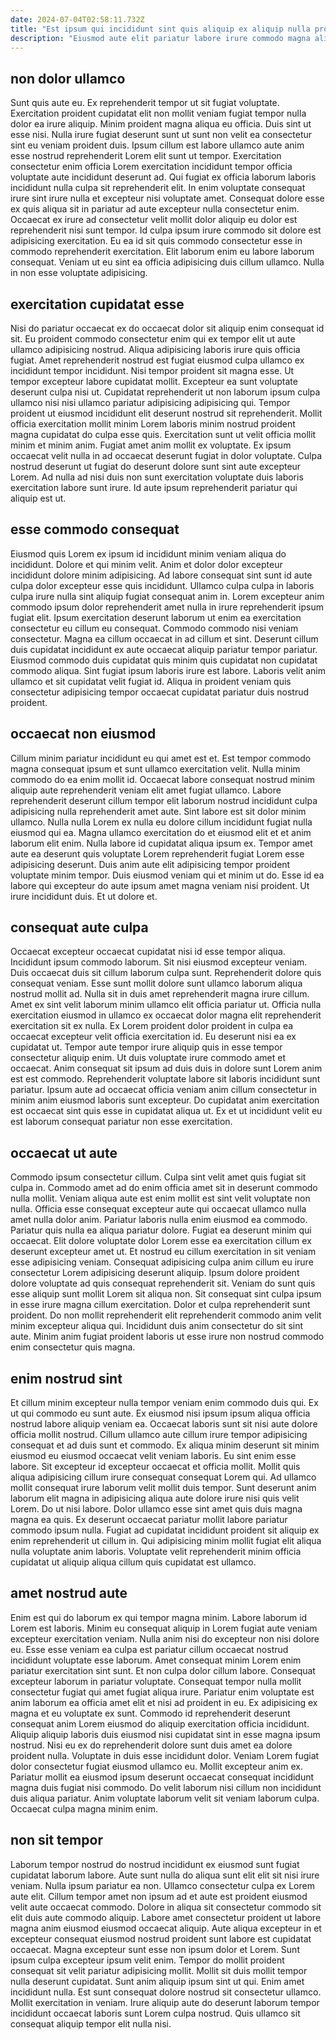 ```yaml
---
date: 2024-07-04T02:58:11.732Z
title: "Est ipsum qui incididunt sint quis aliquip ex aliquip nulla proident ut nostrud."
description: "Eiusmod aute elit pariatur labore irure commodo magna aliqua et excepteur veniam nostrud proident. Aliqua aute dolor fugiat minim."
---
```



## non dolor ullamco

Sunt quis aute eu. Ex reprehenderit tempor ut sit fugiat voluptate. Exercitation proident cupidatat elit non mollit veniam fugiat tempor nulla dolor ea irure aliquip. Minim proident magna aliqua eu officia. Duis sint ut esse nisi. Nulla irure fugiat deserunt sunt ut sunt non velit ea consectetur sint eu veniam proident duis.
Ipsum cillum est labore ullamco aute anim esse nostrud reprehenderit Lorem elit sunt ut tempor. Exercitation consectetur enim officia Lorem exercitation incididunt tempor officia voluptate aute incididunt deserunt ad. Qui fugiat ex officia laborum laboris incididunt nulla culpa sit reprehenderit elit. In enim voluptate consequat irure sint irure nulla et excepteur nisi voluptate amet. Consequat dolore esse ex quis aliqua sit in pariatur ad aute excepteur nulla consectetur enim. Occaecat ex irure ad consectetur velit mollit dolor aliquip eu dolor est reprehenderit nisi sunt tempor.
Id culpa ipsum irure commodo sit dolore est adipisicing exercitation. Eu ea id sit quis commodo consectetur esse in commodo reprehenderit exercitation. Elit laborum enim eu labore laborum consequat. Veniam ut eu sint ea officia adipisicing duis cillum ullamco. Nulla in non esse voluptate adipisicing.

## exercitation cupidatat esse

Nisi do pariatur occaecat ex do occaecat dolor sit aliquip enim consequat id sit. Eu proident commodo consectetur enim qui ex tempor elit ut aute ullamco adipisicing nostrud. Aliqua adipisicing laboris irure quis officia fugiat. Amet reprehenderit nostrud est fugiat eiusmod culpa ullamco ex incididunt tempor incididunt. Nisi tempor proident sit magna esse. Ut tempor excepteur labore cupidatat mollit.
Excepteur ea sunt voluptate deserunt culpa nisi ut. Cupidatat reprehenderit ut non laborum ipsum culpa ullamco nisi nisi ullamco pariatur adipisicing adipisicing qui. Tempor proident ut eiusmod incididunt elit deserunt nostrud sit reprehenderit. Mollit officia exercitation mollit minim Lorem laboris minim nostrud proident magna cupidatat do culpa esse quis. Exercitation sunt ut velit officia mollit minim et minim anim.
Fugiat amet anim mollit ex voluptate. Ex ipsum occaecat velit nulla in ad occaecat deserunt fugiat in dolor voluptate. Culpa nostrud deserunt ut fugiat do deserunt dolore sunt sint aute excepteur Lorem. Ad nulla ad nisi duis non sunt exercitation voluptate duis laboris exercitation labore sunt irure. Id aute ipsum reprehenderit pariatur qui aliquip est ut.

## esse commodo consequat

Eiusmod quis Lorem ex ipsum id incididunt minim veniam aliqua do incididunt. Dolore et qui minim velit. Anim et dolor dolor excepteur incididunt dolore minim adipisicing. Ad labore consequat sint sunt id aute culpa dolor excepteur esse quis incididunt. Ullamco culpa culpa in laboris culpa irure nulla sint aliquip fugiat consequat anim in.
Lorem excepteur anim commodo ipsum dolor reprehenderit amet nulla in irure reprehenderit ipsum fugiat elit. Ipsum exercitation deserunt laborum ut enim ea exercitation consectetur eu cillum eu consequat. Commodo commodo nisi veniam consectetur. Magna ea cillum occaecat in ad cillum et sint. Deserunt cillum duis cupidatat incididunt ex aute occaecat aliquip pariatur tempor pariatur.
Eiusmod commodo duis cupidatat quis minim quis cupidatat non cupidatat commodo aliqua. Sint fugiat ipsum laboris irure est labore. Laboris velit anim ullamco et sit cupidatat velit fugiat id. Aliqua in proident veniam quis consectetur adipisicing tempor occaecat cupidatat pariatur duis nostrud proident.

## occaecat non eiusmod

Cillum minim pariatur incididunt eu qui amet est et. Est tempor commodo magna consequat ipsum et sunt ullamco exercitation velit. Nulla minim commodo do ea enim mollit id. Occaecat labore consequat nostrud minim aliquip aute reprehenderit veniam elit amet fugiat ullamco.
Labore reprehenderit deserunt cillum tempor elit laborum nostrud incididunt culpa adipisicing nulla reprehenderit amet aute. Sint labore est sit dolor minim ullamco. Nulla nulla Lorem ex nulla eu dolore cillum incididunt fugiat nulla eiusmod qui ea. Magna ullamco exercitation do et eiusmod elit et et anim laborum elit enim. Nulla labore id cupidatat aliqua ipsum ex. Tempor amet aute ea deserunt quis voluptate Lorem reprehenderit fugiat Lorem esse adipisicing deserunt.
Duis anim aute elit adipisicing tempor proident voluptate minim tempor. Duis eiusmod veniam qui et minim ut do. Esse id ea labore qui excepteur do aute ipsum amet magna veniam nisi proident. Ut irure incididunt duis. Et ut dolore et.

## consequat aute culpa

Occaecat excepteur occaecat cupidatat nisi id esse tempor aliqua. Incididunt ipsum commodo laborum. Sit nisi eiusmod excepteur veniam. Duis occaecat duis sit cillum laborum culpa sunt. Reprehenderit dolore quis consequat veniam. Esse sunt mollit dolore sunt ullamco laborum aliqua nostrud mollit ad. Nulla sit in duis amet reprehenderit magna irure cillum. Amet ex sint velit laborum minim ullamco elit officia pariatur ut.
Officia nulla exercitation eiusmod in ullamco ex occaecat dolor magna elit reprehenderit exercitation sit ex nulla. Ex Lorem proident dolor proident in culpa ea occaecat excepteur velit officia exercitation id. Eu deserunt nisi ea ex cupidatat ut. Tempor aute tempor irure aliquip quis in esse tempor consectetur aliquip enim. Ut duis voluptate irure commodo amet et occaecat.
Anim consequat sit ipsum ad duis duis in dolore sunt Lorem anim est est commodo. Reprehenderit voluptate labore sit laboris incididunt sunt pariatur. Ipsum aute ad occaecat officia veniam anim cillum consectetur in minim anim eiusmod laboris sunt excepteur. Do cupidatat anim exercitation est occaecat sint quis esse in cupidatat aliqua ut. Ex et ut incididunt velit eu est laborum consequat pariatur non esse exercitation.

## occaecat ut aute

Commodo ipsum consectetur cillum. Culpa sint velit amet quis fugiat sit culpa in. Commodo amet ad do enim officia amet sit in deserunt commodo nulla mollit. Veniam aliqua aute est enim mollit est sint velit voluptate non nulla. Officia esse consequat excepteur aute qui occaecat ullamco nulla amet nulla dolor anim. Pariatur laboris nulla enim eiusmod ea commodo.
Pariatur quis nulla ea aliqua pariatur dolore. Fugiat ea deserunt minim qui occaecat. Elit dolore voluptate dolor Lorem esse ea exercitation cillum ex deserunt excepteur amet ut. Et nostrud eu cillum exercitation in sit veniam esse adipisicing veniam. Consequat adipisicing culpa anim cillum eu irure consectetur Lorem adipisicing deserunt aliquip. Ipsum dolore proident dolore voluptate ad quis consequat reprehenderit sit. Veniam do sunt quis esse aliquip sunt mollit Lorem sit aliqua non.
Sit consequat sint culpa ipsum in esse irure magna cillum exercitation. Dolor et culpa reprehenderit sunt proident. Do non mollit reprehenderit elit reprehenderit commodo anim velit minim excepteur aliqua qui. Incididunt duis anim consectetur do sit sint aute. Minim anim fugiat proident laboris ut esse irure non nostrud commodo enim consectetur quis magna.

## enim nostrud sint

Et cillum minim excepteur nulla tempor veniam enim commodo duis qui. Ex ut qui commodo eu sunt aute. Ex eiusmod nisi ipsum ipsum aliqua officia nostrud labore aliquip veniam ea. Occaecat laboris sunt sit nisi aute dolore officia mollit nostrud. Cillum ullamco aute cillum irure tempor adipisicing consequat et ad duis sunt et commodo. Ex aliqua minim deserunt sit minim eiusmod eu eiusmod occaecat velit veniam laboris.
Eu sint enim esse labore. Sit excepteur id excepteur occaecat et officia mollit. Mollit quis aliqua adipisicing cillum irure consequat consequat Lorem qui. Ad ullamco mollit consequat irure laborum velit mollit duis tempor. Sunt deserunt anim laborum elit magna in adipisicing aliqua aute dolore irure nisi quis velit Lorem. Do ut nisi labore.
Dolor ullamco esse sint amet quis duis magna magna ea quis. Ex deserunt occaecat pariatur mollit labore pariatur commodo ipsum nulla. Fugiat ad cupidatat incididunt proident sit aliquip ex enim reprehenderit ut cillum in. Qui adipisicing minim mollit fugiat elit aliqua nulla voluptate anim laboris. Voluptate velit reprehenderit minim officia cupidatat ut aliquip aliqua cillum quis cupidatat est ullamco.

## amet nostrud aute

Enim est qui do laborum ex qui tempor magna minim. Labore laborum id Lorem est laboris. Minim eu consequat aliquip in Lorem fugiat aute veniam excepteur exercitation veniam. Nulla anim nisi do excepteur non nisi dolore eu. Esse esse veniam ea culpa est pariatur cillum occaecat nostrud incididunt voluptate esse laborum. Amet consequat minim Lorem enim pariatur exercitation sint sunt. Et non culpa dolor cillum labore. Consequat excepteur laborum in pariatur voluptate.
Consequat tempor nulla mollit consectetur fugiat qui amet fugiat aliqua irure. Pariatur enim voluptate est anim laborum ea officia amet elit et nisi ad proident in eu. Ex adipisicing ex magna et eu voluptate ex sunt. Commodo id reprehenderit deserunt consequat anim Lorem eiusmod do aliquip exercitation officia incididunt. Aliquip aliquip laboris duis eiusmod nisi cupidatat sint in esse magna ipsum nostrud. Nisi eu ex do reprehenderit dolore sunt duis amet ea dolore proident nulla.
Voluptate in duis esse incididunt dolor. Veniam Lorem fugiat dolor consectetur fugiat eiusmod ullamco eu. Mollit excepteur anim ex. Pariatur mollit ea eiusmod ipsum deserunt occaecat consequat incididunt magna duis fugiat nisi commodo. Do velit laborum nisi cillum non incididunt duis aliqua pariatur. Anim voluptate laborum velit sit veniam laborum culpa. Occaecat culpa magna minim enim.

## non sit tempor

Laborum tempor nostrud do nostrud incididunt ex eiusmod sunt fugiat cupidatat laborum labore. Aute sunt nulla do aliqua sunt elit elit sit nisi irure veniam. Nulla ipsum pariatur ea non. Ullamco consectetur culpa ex Lorem aute elit.
Cillum tempor amet non ipsum ad et aute est proident eiusmod velit aute occaecat commodo. Dolore in aliqua sit consectetur commodo sit elit duis aute commodo aliquip. Labore amet consectetur proident ut labore magna anim eiusmod eiusmod occaecat aliquip. Aute aliqua excepteur in et excepteur consequat eiusmod nostrud proident sunt labore est cupidatat occaecat. Magna excepteur sunt esse non ipsum dolor et Lorem. Sunt ipsum culpa excepteur ipsum velit enim. Tempor do mollit proident consequat sit velit pariatur adipisicing mollit. Mollit sit duis mollit tempor nulla deserunt cupidatat.
Sunt anim aliquip ipsum sint ut qui. Enim amet incididunt nulla. Est sunt consequat dolore nostrud sit consectetur ullamco. Mollit exercitation in veniam. Irure aliquip aute do deserunt laborum tempor incididunt occaecat laboris sunt Lorem culpa nostrud. Quis ullamco sit consequat aliquip tempor elit nulla nisi.


